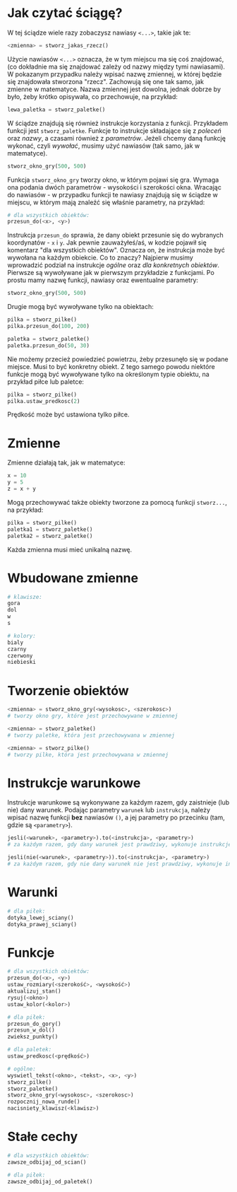 # Jak czytać ściągę?
W tej ściądze wiele razy zobaczysz nawiasy `<...>`, takie jak te:

```python
<zmienna> = stworz_jakas_rzecz()
```

Użycie nawiasów `<...>` oznacza, że w tym miejscu ma się coś znajdować, (co dokładnie ma się znajdować zależy od nazwy między tymi nawiasami). W pokazanym przypadku należy wpisać nazwę zmiennej, w której będzie się znajdowała stworzona "rzecz". Zachowują się one tak samo, jak zmienne w matematyce. Nazwa zmiennej jest dowolna, jednak dobrze by było, żeby krótko opisywała, co przechowuje, na przykład:

```python
lewa_paletka = stworz_paletke()
```

W ściądze znajdują się również instrukcje korzystania z funkcji. Przykładem funkcji jest `stworz_paletke`. Funkcje to instrukcje składające się z *poleceń* oraz *nazwy*, a czasami również z *parametrów*. Jeżeli chcemy daną funkcję wykonać, czyli *wywołać*, musimy użyć nawiasów (tak samo, jak w matematyce).

```python
stworz_okno_gry(500, 500)
```

Funkcja `stworz_okno_gry` tworzy okno, w którym pojawi się gra. Wymaga ona podania dwóch parametrów - wysokości i szerokości okna. Wracając do nawiasów - w przypadku funkcji te nawiasy znajdują się w ściądze w miejscu, w którym mają znaleźć się właśnie parametry, na przykład:

```python
# dla wszystkich obiektów:
przesun_do(<x>, <y>)
```

Instrukcja `przesun_do` sprawia, że dany obiekt przesunie się do wybranych koordynatów - `x` i `y`. Jak pewnie zauważyłeś/aś, w kodzie pojawił się komentarz "dla wszystkich obiektów". Oznacza on, że instrukcja może być wywołana na każdym obiekcie. Co to znaczy? Najpierw musimy wprowadzić podział na instrukcje *ogólne* oraz *dla konkretnych obiektów*. Pierwsze są wywoływane jak w pierwszym przykładzie z funkcjami. Po prostu mamy nazwę funkcji, nawiasy oraz ewentualne parametry:

```python
stworz_okno_gry(500, 500)
```

Drugie mogą być wywoływane tylko na obiektach:

```python
pilka = stworz_pilke()
pilka.przesun_do(100, 200)

paletka = stworz_paletke()
paletka.przesun_do(50, 30)
```

Nie możemy przecież powiedzieć powietrzu, żeby przesunęło się w podane miejsce. Musi to być konkretny obiekt. Z tego samego powodu niektóre funkcje mogą być wywoływane tylko na określonym typie obiektu, na przykład piłce lub paletce:

```python
pilka = stworz_pilke()
pilka.ustaw_predkosc(2)
```

Prędkość może być ustawiona tylko piłce.


# Zmienne
Zmienne działają tak, jak w matematyce:

```python
x = 10
y = 5
z = x + y
```

Mogą przechowywać także obiekty tworzone za pomocą funkcji `stworz...`, na przykład:

```python
pilka = stworz_pilke()
paletka1 = stworz_paletke()
paletka2 = stworz_paletke()
```

Każda zmienna musi mieć unikalną nazwę.


# Wbudowane zmienne

```python
# klawisze:
gora
dol
w
s

# kolory:
bialy
czarny
czerwony
niebieski
```


# Tworzenie obiektów

```python
<zmienna> = stworz_okno_gry(<wysokosc>, <szerokosc>)
# tworzy okno gry, które jest przechowywane w zmiennej

<zmienna> = stworz_paletke()
# tworzy paletke, która jest przechowywana w zmiennej

<zmienna> = stworz_pilke()
# tworzy pilke, która jest przechowywana w zmiennej
```


# Instrukcje warunkowe

Instrukcje warunkowe są wykonywane za każdym razem, gdy zaistnieje (lub nie) dany warunek. Podając parametry `warunek` lub `instrukcja`, należy wpisać nazwę funkcji **bez** nawiasów `()`, a jej parametry po przecinku (tam, gdzie są `<parametry>`).

```python
jesli(<warunek>, <parametry>).to(<instrukcja>, <parametry>)
# za każdym razem, gdy dany warunek jest prawdziwy, wykonuje instrukcję

jesli(nie(<warunek>, <parametry>)).to(<instrukcja>, <parametry>)
# za każdym razem, gdy nie dany warunek nie jest prawdziwy, wykonuje instrukcję
```


# Warunki

```python
# dla piłek:
dotyka_lewej_sciany()
dotyka_prawej_sciany()
```


# Funkcje

```python
# dla wszystkich obiektów:
przesun_do(<x>, <y>)
ustaw_rozmiary(<szerokość>, <wysokość>)
aktualizuj_stan()
rysuj(<okno>)
ustaw_kolor(<kolor>)

# dla piłek:
przesun_do_gory()
przesun_w_dol()
zwieksz_punkty()

# dla paletek:
ustaw_predkosc(<prędkość>)

# ogólne:
wyswietl_tekst(<okno>, <tekst>, <x>, <y>)
stworz_pilke()
stworz_paletke()
stworz_okno_gry(<wysokosc>, <szerokosc>)
rozpocznij_nowa_runde()
nacisniety_klawisz(<klawisz>)
```

# Stałe cechy

```python
# dla wszystkich obiektów:
zawsze_odbijaj_od_scian()

# dla piłek:
zawsze_odbijaj_od_paletek()
```
